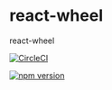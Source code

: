 # react-wheel
react-wheel

[![CircleCI](https://circleci.com/gh/jianglinhub/react-wheel/tree/master.svg?style=svg)](https://circleci.com/gh/jianglinhub/react-wheel/tree/master)

[![npm version](https://badge.fury.io/js/jlui123.svg)](https://badge.fury.io/js/jlui123)

